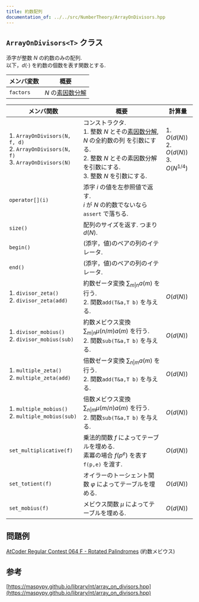 ```yaml
---
title: 約数配列
documentation_of: ../../src/NumberTheory/ArrayOnDivisors.hpp
---
```



## `ArrayOnDivisors<T>` クラス

添字が整数 $N$ の約数のみの配列.\
以下，$d(\cdot)$ を約数の個数を表す関数とする.

| メンバ変数  | 概要  |
| --- | --- | 
|`factors` | $N$ の[素因数分解](src/NumberTheory/Factors.hpp) |

| メンバ関数  | 概要  | 計算量    |
| --- | --- | --- |
| 1. `ArrayOnDivisors(N, f, d)` <br> 2. `ArrayOnDivisors(N, f)` <br> 3. `ArrayOnDivisors(N)` | コンストラクタ. <br> 1. 整数 $N$ とその[素因数分解](src/NumberTheory/Factors.hpp), $N$ の全約数の列 を引数にする. <br> 2. 整数 $N$ とその素因数分解 を引数にする. <br> 3.  整数 $N$ を引数にする. | 1. $O(d(N))$  <br> 2. $O(d(N))$ <br> 3. $O(N^{1/4})$  |
|`operator[](i)`| 添字 $i$ の値を左参照値で返す. <br> $i$ が $N$ の約数でないなら `assert` で落ちる. ||
|`size()`|配列のサイズを返す. つまり $d(N)$.||
|`begin()`|(添字，値)のペアの列のイテレータ.||
|`end()`|(添字，値)のペアの列のイテレータ.||
|1. `divisor_zeta()` <br> 2. `divisor_zeta(add)`|約数ゼータ変換 $\sum_{m\vert n} a(m)$ を行う. <br> 2. 関数`add(T&a,T b)` を与える. | $O(d(N))$ |
|1. `divisor_mobius()` <br> 2. `divisor_mobius(sub)`|約数メビウス変換 $\sum_{m\vert n}\mu(n/m)a(m)$ を行う. <br> 2. 関数`sub(T&a,T b)` を与える.| $O(d(N))$ |
|1. `multiple_zeta()` <br> 2. `multiple_zeta(add)`|倍数ゼータ変換 $\sum_{n\vert m} a(m)$ を行う. <br> 2. 関数`add(T&a,T b)` を与える.| $O(d(N))$ |
|1. `multiple_mobius()` <br> 2. `multiple_mobius(sub)`|倍数メビウス変換 $\sum_{n\vert m}\mu(m/n)a(m)$ を行う.  <br> 2. 関数`sub(T&a,T b)` を与える.| $O(d(N))$ |
|`set_multiplicative(f)`|乗法的関数 $f$ によってテーブルを埋める. <br> 素冪の場合 $f(p^e)$ を表す `f(p,e)` を渡す. |$O(d(N))$|
|`set_totient(f)`|オイラーのトーシェント関数 $\varphi$ によってテーブルを埋める. |$O(d(N))$|
|`set_mobius(f)`|メビウス関数 $\mu$ によってテーブルを埋める. |$O(d(N))$|

## 問題例
[AtCoder Regular Contest 064 F - Rotated Palindromes](https://atcoder.jp/contests/arc064/tasks/arc064_d) (約数メビウス)

## 参考
[https://maspypy.github.io/library/nt/array_on_divisors.hpp](https://maspypy.github.io/library/nt/array_on_divisors.hpp)